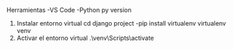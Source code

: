 Herramientas
-VS Code
-Python
py version
1. Instalar entorno virtual
cd django project
-pip install virtualenv
virtualenv venv
2. Activar el entorno virtual
.\venv\Scripts\activate
